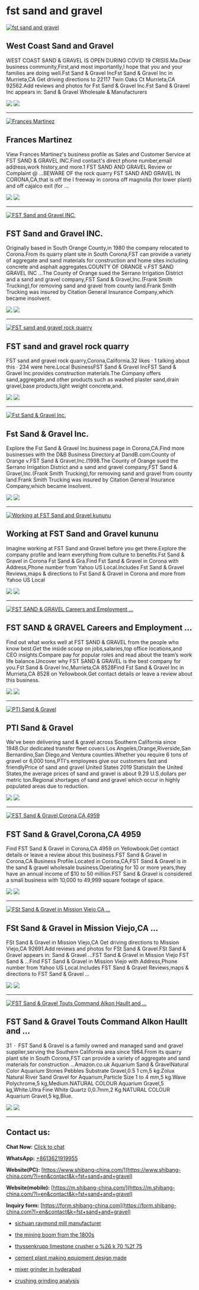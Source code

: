 # fst sand and gravel

<a href="https://swt.shibang-china.com/?l=en&img&k=fst+sand+and+gravel" target="_blank">![fst sand and gravel](http://static.shibang-china.com/all-800x300/670.jpg)</a>

## West Coast Sand and Gravel
WEST COAST SAND &amp; GRAVEL IS OPEN DURING COVID 19 CRISIS.Ma.Dear business community,First,and most importantly,I hope that you and your families are doing well.Fst Sand &amp; Gravel IncFst Sand &amp; Gravel Inc in Murrieta,CA Get driving directions to 22117 Twin Oaks Ct Murrieta,CA 92562.Add reviews and photos for Fst Sand &amp; Gravel Inc.Fst Sand &amp; Gravel Inc appears in: Sand &amp; Gravel Wholesale &amp; Manufacturers


<a href="https://whatsapp.shibangsoft.com/WhatsApp.php" target="_blank" title="WhatsApp">![](http://static.shibang-china.com/icon/whatsapp.png)</a> <a href="https://swt.shibang-china.com/?l=en&icon&k=fst+sand+and+gravel" target="_blank">![](http://static.shibang-china.com/icon/chat-en.png)</a>

---

<a href="https://swt.shibang-china.com/?l=en&img&k=fst+sand+and+gravel" target="_blank">![Frances Martinez](http://static.shibang-china.com/all-800x300/1038.jpg)</a>

## Frances Martinez
View Frances Martinez's business profile as Sales and Customer Service at FST SAND &amp; GRAVEL INC.Find contact's direct phone number,email address,work history,and more.1 FST SAND AND GRAVEL Review or Complaint @ …BEWARE OF the rock quarry FST SAND AND GRAVEL IN CORONA,CA,that is off the I freeway in corona off magnolia (for lower plant) and off cajalco exit (for …


<a href="https://whatsapp.shibangsoft.com/WhatsApp.php" target="_blank" title="WhatsApp">![](http://static.shibang-china.com/icon/whatsapp.png)</a> <a href="https://swt.shibang-china.com/?l=en&icon&k=fst+sand+and+gravel" target="_blank">![](http://static.shibang-china.com/icon/chat-en.png)</a>

---

<a href="https://swt.shibang-china.com/?l=en&img&k=fst+sand+and+gravel" target="_blank">![FST Sand and Gravel INC.](http://static.shibang-china.com/all-800x300/577.jpg)</a>

## FST Sand and Gravel INC.
Originally based in South Orange County,in 1980 the company relocated to Corona.From its quarry plant site in South Corona,FST can provide a variety of aggregate and sand materials for construction and home sites including concrete and asphalt aggregates.COUNTY OF ORANGE v.FST SAND GRAVEL INC …The County of Orange sued the Serrano Irrigation District and a sand and gravel company,FST Sand &amp; Gravel,Inc.(Frank Smith Trucking),for removing sand and gravel from county land.Frank Smith Trucking was insured by Citation General Insurance Company,which became insolvent.


<a href="https://whatsapp.shibangsoft.com/WhatsApp.php" target="_blank" title="WhatsApp">![](http://static.shibang-china.com/icon/whatsapp.png)</a> <a href="https://swt.shibang-china.com/?l=en&icon&k=fst+sand+and+gravel" target="_blank">![](http://static.shibang-china.com/icon/chat-en.png)</a>

---

<a href="https://swt.shibang-china.com/?l=en&img&k=fst+sand+and+gravel" target="_blank">![FST sand and gravel rock quarry](http://static.shibang-china.com/all-800x300/614.jpg)</a>

## FST sand and gravel rock quarry
FST sand and gravel rock quarry,Corona,California.32 likes &#183; 1 talking about this &#183; 234 were here.Local BusinessFST Sand &amp; Gravel IncFST Sand &amp; Gravel Inc.provides construction materials.The Company offers sand,aggregate,and other products such as washed plaster sand,drain gravel,base products,light weight concrete,and.


<a href="https://whatsapp.shibangsoft.com/WhatsApp.php" target="_blank" title="WhatsApp">![](http://static.shibang-china.com/icon/whatsapp.png)</a> <a href="https://swt.shibang-china.com/?l=en&icon&k=fst+sand+and+gravel" target="_blank">![](http://static.shibang-china.com/icon/chat-en.png)</a>

---

<a href="https://swt.shibang-china.com/?l=en&img&k=fst+sand+and+gravel" target="_blank">![Fst Sand &amp; Gravel Inc.](http://static.shibang-china.com/all-800x300/1457.jpg)</a>

## Fst Sand &amp; Gravel Inc.
Explore the Fst Sand &amp; Gravel Inc.business page in Corona,CA.Find more businesses with the D&amp;B Business Directory at DandB.com.County of Orange v.FST Sand &amp; Gravel,Inc.(1998.The County of Orange sued the Serrano Irrigation District and a sand and gravel company,FST Sand &amp; Gravel,Inc.(Frank Smith Trucking),for removing sand and gravel from county land.Frank Smith Trucking was insured by Citation General Insurance Company,which became insolvent.


<a href="https://whatsapp.shibangsoft.com/WhatsApp.php" target="_blank" title="WhatsApp">![](http://static.shibang-china.com/icon/whatsapp.png)</a> <a href="https://swt.shibang-china.com/?l=en&icon&k=fst+sand+and+gravel" target="_blank">![](http://static.shibang-china.com/icon/chat-en.png)</a>

---

<a href="https://swt.shibang-china.com/?l=en&img&k=fst+sand+and+gravel" target="_blank">![Working at FST Sand and Gravel kununu](http://static.shibang-china.com/all-800x300/1412.jpg)</a>

## Working at FST Sand and Gravel kununu
Imagine working at FST Sand and Gravel before you get there.Explore the company profile and learn everything from culture to benefits.Fst Sand &amp; Gravel in Corona Fst Sand &amp; Gra.Find Fst Sand &amp; Gravel in Corona with Address,Phone number from Yahoo US Local.Includes Fst Sand &amp; Gravel Reviews,maps &amp; directions to Fst Sand &amp; Gravel in Corona and more from Yahoo US Local


<a href="https://whatsapp.shibangsoft.com/WhatsApp.php" target="_blank" title="WhatsApp">![](http://static.shibang-china.com/icon/whatsapp.png)</a> <a href="https://swt.shibang-china.com/?l=en&icon&k=fst+sand+and+gravel" target="_blank">![](http://static.shibang-china.com/icon/chat-en.png)</a>

---

<a href="https://swt.shibang-china.com/?l=en&img&k=fst+sand+and+gravel" target="_blank">![FST SAND &amp; GRAVEL Careers and Employment …](http://static.shibang-china.com/all-800x300/1156.jpg)</a>

## FST SAND &amp; GRAVEL Careers and Employment …
Find out what works well at FST SAND &amp; GRAVEL from the people who know best.Get the inside scoop on jobs,salaries,top office locations,and CEO insights.Compare pay for popular roles and read about the team’s work life balance.Uncover why FST SAND &amp; GRAVEL is the best company for you.Fst Sand &amp; Gravel Inc,Murrieta,CA 8528Find Fst Sand &amp; Gravel Inc in Murrieta,CA 8528 on Yellowbook.Get contact details or leave a review about this business.


<a href="https://whatsapp.shibangsoft.com/WhatsApp.php" target="_blank" title="WhatsApp">![](http://static.shibang-china.com/icon/whatsapp.png)</a> <a href="https://swt.shibang-china.com/?l=en&icon&k=fst+sand+and+gravel" target="_blank">![](http://static.shibang-china.com/icon/chat-en.png)</a>

---

<a href="https://swt.shibang-china.com/?l=en&img&k=fst+sand+and+gravel" target="_blank">![PTI Sand &amp; Gravel](http://static.shibang-china.com/all-800x300/1334.jpg)</a>

## PTI Sand &amp; Gravel
We've been delivering sand &amp; gravel across Southern California since 1948.Our dedicated transfer fleet covers Los Angeles,Orange,Riverside,San Bernardino,San Diego,and Ventura counties.Whether you require 6 tons of gravel or 6,000 tons,PTI's employees give our customers fast and friendlyPrice of sand and gravel United States 2019 StatistaIn the United States,the average prices of sand and gravel is about 9.29 U.S.dollars per metric ton.Regional shortages of sand and gravel which occur in highly populated areas due to reduction.


<a href="https://whatsapp.shibangsoft.com/WhatsApp.php" target="_blank" title="WhatsApp">![](http://static.shibang-china.com/icon/whatsapp.png)</a> <a href="https://swt.shibang-china.com/?l=en&icon&k=fst+sand+and+gravel" target="_blank">![](http://static.shibang-china.com/icon/chat-en.png)</a>

---

<a href="https://swt.shibang-china.com/?l=en&img&k=fst+sand+and+gravel" target="_blank">![FST Sand &amp; Gravel,Corona,CA 4959](http://static.shibang-china.com/all-800x300/655.jpg)</a>

## FST Sand &amp; Gravel,Corona,CA 4959
Find FST Sand &amp; Gravel in Corona,CA 4959 on Yellowbook.Get contact details or leave a review about this business.FST Sand &amp; Gravel in Corona,CA Business Profile.Located in Corona,CA,FST Sand &amp; Gravel is in the sand &amp; gravel wholesale business.Operating for 10 or more years,they have an annual income of $10 to 50 million.FST Sand &amp; Gravel is considered a small business with 10,000 to 49,999 square footage of space.


<a href="https://whatsapp.shibangsoft.com/WhatsApp.php" target="_blank" title="WhatsApp">![](http://static.shibang-china.com/icon/whatsapp.png)</a> <a href="https://swt.shibang-china.com/?l=en&icon&k=fst+sand+and+gravel" target="_blank">![](http://static.shibang-china.com/icon/chat-en.png)</a>

---

<a href="https://swt.shibang-china.com/?l=en&img&k=fst+sand+and+gravel" target="_blank">![FSt Sand &amp; Gravel in Mission Viejo,CA …](http://static.shibang-china.com/all-800x300/942.jpg)</a>

## FSt Sand &amp; Gravel in Mission Viejo,CA …
FSt Sand &amp; Gravel in Mission Viejo,CA Get driving directions to Mission Viejo,CA 92691.Add reviews and photos for FSt Sand &amp; Gravel.FSt Sand &amp; Gravel appears in: Sand &amp; Gravel …FST Sand &amp; Gravel in Mission Viejo FST Sand &amp; …Find FST Sand &amp; Gravel in Mission Viejo with Address,Phone number from Yahoo US Local.Includes FST Sand &amp; Gravel Reviews,maps &amp; directions to FST Sand &amp; Gravel …


<a href="https://whatsapp.shibangsoft.com/WhatsApp.php" target="_blank" title="WhatsApp">![](http://static.shibang-china.com/icon/whatsapp.png)</a> <a href="https://swt.shibang-china.com/?l=en&icon&k=fst+sand+and+gravel" target="_blank">![](http://static.shibang-china.com/icon/chat-en.png)</a>

---

<a href="https://swt.shibang-china.com/?l=en&img&k=fst+sand+and+gravel" target="_blank">![FST Sand &amp; Gravel Touts Command Alkon Haullt and …](http://static.shibang-china.com/all-800x300/1397.jpg)</a>

## FST Sand &amp; Gravel Touts Command Alkon Haullt and …
31&ensp;&#0183;&ensp;FST Sand &amp; Gravel is a family owned and managed sand and gravel supplier,serving the Southern California area since 1964.From its quarry plant site in South Corona,FST can provide a variety of aggregate and sand materials for construction …Amazon.co.uk Aquarium Sand &amp; GravelNatural Color Aquarium Stones Pebbles Substrate Gravel,0.5 1 cm,5 kg.Zolux Natural River Sand Gravel for Aquarium,Particle Size 1 to 4 mm,5 kg.Wave Polychrome,5 kg,Medium.NATURAL COLOUR Aquarium Gravel,5 kg,White.Ultra Fine White Quartz 0,0.7mm,2 Kg.NATURAL COLOUR Aquarium Gravel,5 kg,Blue.


<a href="https://whatsapp.shibangsoft.com/WhatsApp.php" target="_blank" title="WhatsApp">![](http://static.shibang-china.com/icon/whatsapp.png)</a> <a href="https://swt.shibang-china.com/?l=en&icon&k=fst+sand+and+gravel" target="_blank">![](http://static.shibang-china.com/icon/chat-en.png)</a>

---
## Contact us:

**Chat Now:** [Click to chat](https://swt.shibang-china.com?l=en&contact&k=fst+sand+and+gravel)

**WhatsApp:**  [+8613621919955](https://whatsapp.shibangsoft.com/WhatsApp.php)

**Website(PC):** [https://www.shibang-china.com/](https://www.shibang-china.com/?l=en&contact&k=fst+sand+and+gravel)

**Website(mobile):** [https://m.shibang-china.com/](https://m.shibang-china.com/?l=en&contact&k=fst+sand+and+gravel)

**Inquiry form:** [https://form.shibang-china.com](https://form.shibang-china.com?l=en&contact&k=fst+sand+and+gravel)

* [sichuan raymond mill manufacturer](../154/sichuan%20raymond%20mill%20manufacturer.md)

* [the mining boom from the 1800s](../158/the%20mining%20boom%20from%20the%201800s.md)

* [thyssenkrupp limestone crusher o %26 k 70 %2f 75](../155/thyssenkrupp%20limestone%20crusher%20o%20%2526%20k%2070%20%252f%2075.md)

* [cement plant making equipment design made](../157/cement%20plant%20making%20equipment%20design%20made.md)

* [mixer grinder in hyderabad](../157/mixer%20grinder%20in%20hyderabad.md)

* [crushing grinding analysis](../155/crushing%20grinding%20analysis.md)